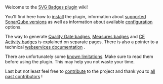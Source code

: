 Welcome to the [SVG Badges plugin](https://github.com/QualInsight/qualinsight-plugins-sonarqube-badges) wiki!

You'll find here how to [install](Installation) the plugin, information about 
[supported SonarQube versions](https://github.com/QualInsight/qualinsight-plugins-sonarqube-badges/wiki/Requirements-and-Compatibility-Matrix) as well as information about available [configuration](https://github.com/QualInsight/qualinsight-plugins-sonarqube-badges/wiki/Configuration) options.

The way to generate [Quality Gate badges](https://github.com/QualInsight/qualinsight-plugins-sonarqube-badges/wiki/Quality-Gate-status-badges), [Measures badges](https://github.com/QualInsight/qualinsight-plugins-sonarqube-badges/wiki/Measure-badges) and [CE Activity badges](https://github.com/QualInsight/qualinsight-plugins-sonarqube-badges/wiki/Compute-Engine-Activity-badges) is explained on separate pages. There is also a pointer to a technical [webservices documentation](https://github.com/QualInsight/qualinsight-plugins-sonarqube-badges/wiki/Webservices-documentation) .

There are unfortunately some [known limitations](https://github.com/QualInsight/qualinsight-plugins-sonarqube-badges/wiki/Known-limitations). Make sure to read them before using the plugin. This may help you not waste your time.

Last but not least feel free to [contribute](https://github.com/QualInsight/qualinsight-plugins-sonarqube-badges/wiki/Contributing) to the project and thank you to [all past contributors](https://github.com/QualInsight/qualinsight-plugins-sonarqube-badges/graphs/contributors) !